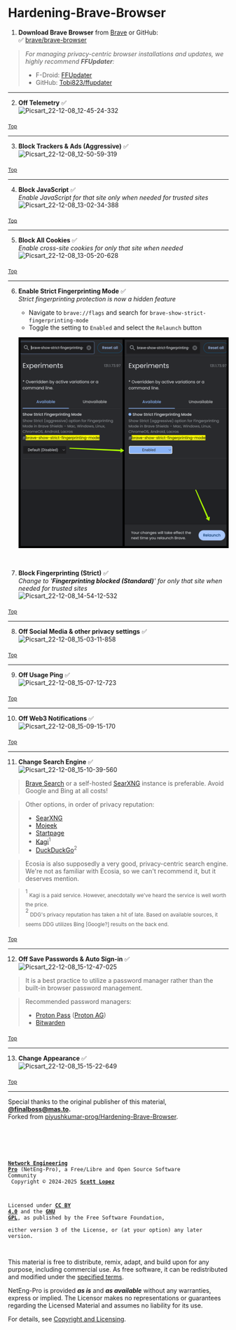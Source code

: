 <!-- SPDX-License-Identifier: CC-BY-4.0 OR GPL-3.0-or-later -->
<!-- This file is part of Network Engineering Pro -->

<!--
Network Engineering Pro (NetEng-Pro), a Free/Libre and Open Source Community
Copyright © 2024-2025 Scott Lopez

---

I. Creative Commons Attribution 4.0 International

Network Engineering Pro (the "Licensed Material") is licensed under Creative Commons Attribution 4.0 International ("CC BY 4.0").
To view a copy of this license, visit https://creativecommons.org/licenses/by/4.0/.

Per the terms of the License, you are free to distribute, remix, adapt, and build upon the Licensed Material for any purpose, even commercially.
You must give appropriate credit, provide a link to the License, and indicate if changes were made.

The Licensor offers the Licensed Material as-is and as-available, and makes no representations or warranties of any kind concerning the Licensed Material, whether express, implied, statutory, or other. This includes, without limitation, warranties of title, merchantability, fitness for a particular purpose, non-infringement, absence of latent or other defects, accuracy, or the presence or absence of errors, whether or not known or discoverable.

Permissions beyond the scope of this License—or instead of those permitted by this License—may be available as further defined within this document.

  SPDX Reference: https://spdx.org/licenses/CC-BY-4.0.html
  Canonical URL: https://creativecommons.org/licenses/by/4.0/

---

II. GNU General Public License

Network Engineering Pro is free software: you can redistribute it and/or modify it under the terms of the GNU General Public License ("GNU GPL") as published by the Free Software Foundation, either version 3 of the License, or (at your option) any later version.

This material is distributed in the hope that it will be useful, but WITHOUT ANY WARRANTY; without even the implied warranty of MERCHANTABILITY or
FITNESS FOR A PARTICULAR PURPOSE.

See the GNU General Public License for more details.

  SPDX Reference: https://spdx.org/licenses/GPL-3.0-or-later.html
  Canonical URL: https://www.gnu.org/licenses/gpl-3.0.html

---

Author: Scott Lopez
Email: <contact@neteng.pro>
Web: <https://bio.neteng.pro>
-->

# <a id="top">Hardening-Brave-Browser</a>

1. **Download Brave Browser** from [Brave](https://www.brave.com) or GitHub:  
   ✅ [brave/brave-browser](https://github.com/brave/brave-browser)

> _For managing privacy-centric browser installations and updates, we highly
> recommend **FFUpdater**:_
>
> - F-Droid: [FFUpdater](https://f-droid.org/packages/de.marmaro.krt.ffupdater/)
> - GitHub: [Tobi823/ffupdater](https://github.com/Tobi823/ffupdater)

---

2. **Off Telemetry** ✅  
   ![Picsart_22-12-08_12-45-24-332](https://user-images.githubusercontent.com/104879897/206441617-bd616617-cdb4-4039-92d6-a6e1c355dcd5.jpg)

<sub>[Top](#top)</sub>

---

3. **Block Trackers & Ads (Aggressive)** ✅  
   ![Picsart_22-12-08_12-50-59-319](https://user-images.githubusercontent.com/104879897/206441632-1412567b-0fc5-462a-8ba2-c6573a333b3e.jpg)

<sub>[Top](#top)</sub>

---

4. **Block JavaScript** ✅  
   _Enable JavaScript for that site only when needed for trusted sites_  
   ![Picsart_22-12-08_13-02-34-388](https://user-images.githubusercontent.com/104879897/206441690-4a5dba7e-7d6d-4652-8e23-c9bb360edd86.jpg)

<sub>[Top](#top)</sub>

---

5. **Block All Cookies** ✅  
   _Enable cross-site cookies for only that site when needed_
   ![Picsart_22-12-08_13-05-20-628](https://user-images.githubusercontent.com/104879897/206441699-0c69dcc6-e4b2-490d-9f1c-a77c68f73de6.jpg)

<sub>[Top](#top)</sub>

---

6. **Enable Strict Fingerprinting Mode** ✅  
   _Strict fingerprinting protection is now a hidden feature_

   - Navigate to `brave://flags` and search for
     `brave-show-strict-fingerprinting-mode`
   - Toggle the setting to `Enabled` and select the `Relaunch` button

   ![Enable Strict Fingerprinting Mode](https://raw.githubusercontent.com/NetEng-Pro/Hardening-Brave-Browser/refs/heads/master/assets/fingerprinting.png "Enable Strict Fingerprinting")

&nbsp;

7. **Block Fingerprinting (Strict)** ✅  
   _Change to '**Fingerprinting blocked (Standard)**' for only that site when
   needed for trusted sites_  
   ![Picsart_22-12-08_14-54-12-532](https://user-images.githubusercontent.com/104879897/206441701-8853f5e1-b948-49f2-9e27-d95bc394300f.jpg)

<sub>[Top](#top)</sub>

---

8. **Off Social Media & other privacy settings** ✅  
   ![Picsart_22-12-08_15-03-11-858](https://user-images.githubusercontent.com/104879897/206441705-0085cdbd-e965-489e-9f5a-79e1b13bf3ad.jpg)

<sub>[Top](#top)</sub>

---

9. **Off Usage Ping** ✅  
   ![Picsart_22-12-08_15-07-12-723](https://user-images.githubusercontent.com/104879897/206441711-5fcb658e-9250-4bcf-8fc5-f6e2e77604f3.jpg)

<sub>[Top](#top)</sub>

---

10. **Off Web3 Notifications** ✅  
    ![Picsart_22-12-08_15-09-15-170](https://user-images.githubusercontent.com/104879897/206441716-aa9e879d-ab48-47f6-86b0-44f78ec0d4b9.jpg)

<sub>[Top](#top)</sub>

---

11. **Change Search Engine** ✅  
    ![Picsart_22-12-08_15-10-39-560](https://user-images.githubusercontent.com/104879897/206441720-daedc536-d771-48e6-b0f4-4c618285f8e0.jpg)

> [Brave Search](https://search.bravesearch.brave.com) or a self-hosted
> [SearXNG](https://docs.searxng.org) instance is preferable. Avoid Google and
> Bing at all costs!

> Other options, in order of privacy reputation:
>
> - [SearXNG](https://docs.searxng.org)
> - [Mojeek](https://www.mojeek.com)
> - [Startpage](https://www.startpage.com)
> - [Kagi](https://kagi.com)<sup>1</sup>
> - [DuckDuckGo](https://www.duckduckgo.com)<sup>2</sup>

> Ecosia is also supposedly a very good, privacy-centric search engine. We're
> not as familiar with Ecosia, so we can't recommend it, but it deserves
> mention.

> <sup>1</sup> <sub>Kagi is a paid service. However, anecdotally we've heard the
> service is well worth the price.</sub>  
> <sup>2</sup><sub> DDG's privacy reputation has taken a hit of late. Based on
> available sources, it seems DDG utilizes Bing [Google?] results on the back
> end.

<sub>[Top](#top)</sub>

---

12. **Off Save Passwords & Auto Sign-in** ✅  
    ![Picsart_22-12-08_15-12-47-025](https://user-images.githubusercontent.com/104879897/206441725-873fa3ac-d077-43c1-9654-9501149da467.jpg)

> It is a best practice to utilize a password manager rather than the built-in
> browser password management.

> Recommended password managers:
>
> - [Proton Pass](https:/www.proton.me/pass)
>   ([Proton AG](https://www.proton.me))
> - [Bitwarden](https://www.bitwarden.com)

<sub>[Top](#top)</sub>

---

13. **Change Appearance** ✅  
    ![Picsart_22-12-08_15-15-22-649](https://user-images.githubusercontent.com/104879897/206441728-12393aef-3354-428d-8441-74268f9ec5b2.jpg)

<sub>[Top](#top)</sub>

---

Special thanks to the original publisher of this material,
**[@finalboss@mas.to](https://mas.to/@finalboss).**  
Forked from
[piyushkumar-prog/Hardening-Brave-Browser](https://github.com/piyushkumar-prog/Hardening-Brave-Browser).

&nbsp;

<code style="height: 50vh; width: 100%; background: transparent; border: none; border-radius: 0; resize: none; outline: none;">

**[Network Engineering Pro](https://neteng.pro/)** (NetEng-Pro), a Free/Libre
and Open Source Software Community<br /> Copyright &copy; 2024-2025
**[Scott Lopez](https://bio.neteng.pro)**

Licensed under **[CC BY 4.0](https://creativecommons.org/licenses/by/4.0/)** and
the **[GNU GPL](https://spdx.org/licenses/GPL-3.0-or-later.html)**, as published
by the Free Software Foundation,  
either version 3 of the License, or (at your option) any later version.

</code>

This material is free to distribute, remix, adapt, and build upon for any
purpose, including commercial use. As free software, it can be redistributed and
modified under the [specified terms](LICENSE.md).

NetEng-Pro is provided **_as is_** and **_as available_** without any
warranties, express or implied. The Licensor makes no representations or
guarantees regarding the Licensed Material and assumes no liability for its use.

For details, see [Copyright and Licensing](LICENSE.md).
